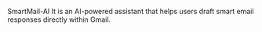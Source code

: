 SmartMail-AI
It is an AI-powered assistant that helps users draft smart email responses directly within Gmail.

